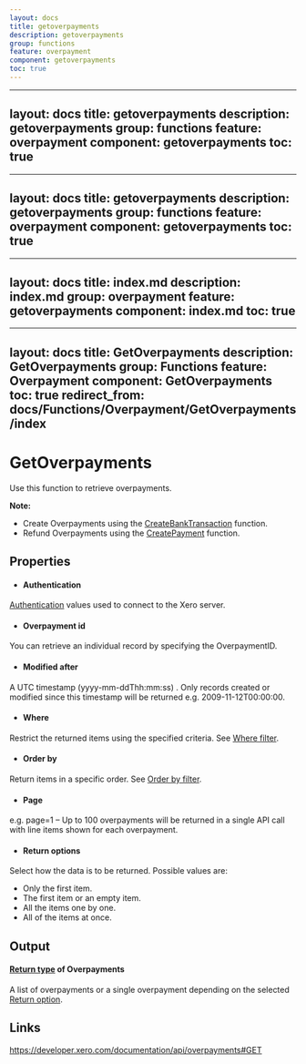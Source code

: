```yaml
---
layout: docs
title: getoverpayments
description: getoverpayments
group: functions
feature: overpayment
component: getoverpayments
toc: true
---
```

---
layout: docs
title: getoverpayments
description: getoverpayments
group: functions
feature: overpayment
component: getoverpayments
toc: true
---
---
layout: docs
title: getoverpayments
description: getoverpayments
group: functions
feature: overpayment
component: getoverpayments
toc: true
---
---
layout: docs
title: index.md
description: index.md
group: overpayment
feature: getoverpayments
component: index.md
toc: true
---
---
layout: docs
title: GetOverpayments
description: GetOverpayments
group: Functions
feature: Overpayment
component: GetOverpayments
toc: true
redirect_from: docs/Functions/Overpayment/GetOverpayments/index
---
GetOverpayments
============

Use this function to retrieve overpayments.

**Note:**
- Create Overpayments using the [CreateBankTransaction](../../BankTransaction/CreateBankTransaction/Index.md) function.
- Refund Overpayments using the [CreatePayment](../../Payment/CreatePayment/Index.md) function.

Properties
----------

- #### Authentication
[Authentication](../../../Common/Authentication/Index.md) values used to connect to the Xero server.
- #### Overpayment id
You can retrieve an individual record by specifying the OverpaymentID.
- #### Modified after
A UTC timestamp (yyyy-mm-ddThh:mm:ss) . Only records created or modified since this timestamp will be returned e.g. 2009-11-12T00:00:00.
- #### Where
Restrict the returned items using the specified criteria. See [Where filter](../../../Common/Filters/Where/Index.md).
- #### Order by
Return items in a specific order. See [Order by filter](../../../Common/Filters/OrderBy/Index.md).
- #### Page
e.g. page=1 – Up to 100 overpayments will be returned in a single API call with line items shown for each overpayment.
- #### Return options
Select how the data is to be returned. Possible values are:
  * Only the first item.
  * The first item or an empty item. 
  * All the items one by one.
  * All of the items at once.


Output
-----
#### [Return type](#return-options) of Overpayments
A list of overpayments or a single overpayment depending on the selected [Return option](#return-options).

Links
-----

https://developer.xero.com/documentation/api/overpayments#GET
